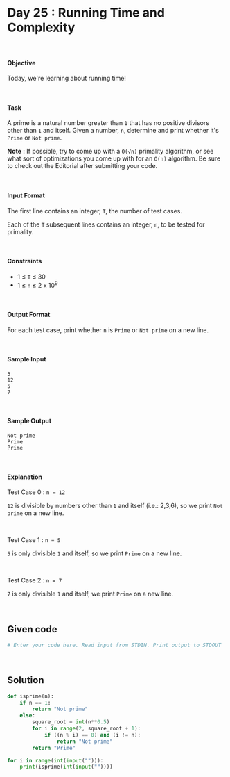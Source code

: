 # Day 25 : Running Time and Complexity
<br>

#### Objective


Today, we're learning about running time!

<br>

#### Task

A prime is a natural number greater than `1` that has no positive divisors other than `1` and itself. Given a number, `n`, determine and print whether it's `Prime` or `Not prime`.

**Note** : If possible, try to come up with a `O(√n)` primality algorithm, or see what sort of optimizations you come up with for an `O(n)` algorithm. Be sure to check out the Editorial after submitting your code.

<br>

#### Input Format

The first line contains an integer, `T`, the number of test cases.

Each of the `T` subsequent lines contains an integer, `n`, to be tested for primality.

<br>

#### Constraints

* 1 ≤ `T` ≤ 30
* 1 ≤ `n` ≤ 2 x 10<sup>9</sup>

<br>

#### Output Format

For each test case, print whether `n` is `Prime` or `Not prime` on a new line.

<br>

#### Sample Input


```
3
12
5
7
```

<br>

#### Sample Output


```
Not prime
Prime
Prime
```

<br>

#### Explanation

Test Case 0 : `n = 12`

`12` is divisible by numbers other than `1` and itself (i.e.: 2,3,6), so we print `Not prime` on a new line.

<br>

Test Case 1 : `n = 5`

`5` is only divisible `1` and itself, so we print `Prime` on a new line.

<br>

Test Case 2 : `n = 7`

`7` is only divisible `1` and itself, we print `Prime` on a new line.

<br>

## Given code

```python
# Enter your code here. Read input from STDIN. Print output to STDOUT
```


<br>

## Solution


```python
def isprime(n):
    if n == 1:
        return "Not prime"
    else:
        square_root = int(n**0.5)
        for i in range(2, square_root + 1):
            if ((n % i) == 0) and (i != n):
                return "Not prime"
        return "Prime"

for i in range(int(input(""))):
    print(isprime(int(input(""))))
```
